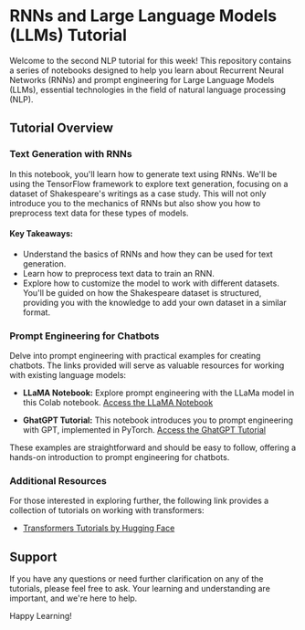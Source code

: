 # RNNs and Large Language Models (LLMs) Tutorial

Welcome to the second NLP tutorial for this week! This repository contains a series of notebooks designed to help you learn about Recurrent Neural Networks (RNNs) and prompt engineering for Large Language Models (LLMs), essential technologies in the field of natural language processing (NLP).

## Tutorial Overview

### Text Generation with RNNs

In this notebook, you'll learn how to generate text using RNNs. We'll be using the TensorFlow framework to explore text generation, focusing on a dataset of Shakespeare's writings as a case study. This will not only introduce you to the mechanics of RNNs but also show you how to preprocess text data for these types of models.

#### Key Takeaways:
- Understand the basics of RNNs and how they can be used for text generation.
- Learn how to preprocess text data to train an RNN.
- Explore how to customize the model to work with different datasets. You'll be guided on how the Shakespeare dataset is structured, providing you with the knowledge to add your own dataset in a similar format.

### Prompt Engineering for Chatbots

Delve into prompt engineering with practical examples for creating chatbots. The links provided will serve as valuable resources for working with existing language models:

- **LLaMA Notebook:** Explore prompt engineering with the LLaMa model in this Colab notebook. [Access the LLaMA Notebook](https://colab.research.google.com/drive/1SQmK0GYz34RGVlOnL5YMkdm7hXD6OjQT?usp=sharing)

- **GhatGPT Tutorial:** This notebook introduces you to prompt engineering with GPT, implemented in PyTorch. [Access the GhatGPT Tutorial](https://github.com/microsoft/AI-For-Beginners/blob/main/lessons/5-NLP/20-LangModels/GPT-PyTorch.ipynb)

These examples are straightforward and should be easy to follow, offering a hands-on introduction to prompt engineering for chatbots.

### Additional Resources

For those interested in exploring further, the following link provides a collection of tutorials on working with transformers:
- [Transformers Tutorials by Hugging Face](https://huggingface.co/transformers/v2.11.0/notebooks.html)

## Support

If you have any questions or need further clarification on any of the tutorials, please feel free to ask. Your learning and understanding are important, and we're here to help.

Happy Learning!
